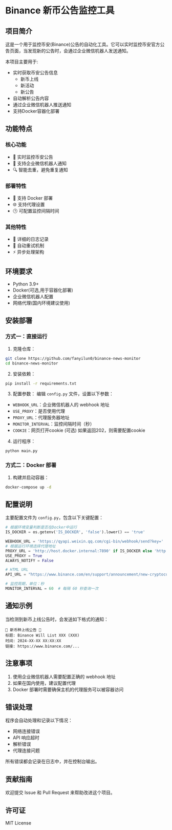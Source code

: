 # Binance 新币公告监控工具

## 项目简介

这是一个用于监控币安(Binance)公告的自动化工具。它可以实时监控币安官方公告页面，当发现新的公告时，会通过企业微信机器人发送通知。

本项目主要用于:
- 实时获取币安公告信息
    - 新币上线
    - 新活动
    - 新公告
- 自动解析公告内容
- 通过企业微信机器人推送通知
- 支持Docker容器化部署

## 功能特点

### 核心功能
- 🔄 实时监控币安公告
- 📢 支持企业微信机器人通知
- 🔍 智能去重，避免重复通知

### 部署特性
- 🐳 支持 Docker 部署
- 🌐 支持代理设置
- 🕒 可配置监控间隔时间

### 其他特性
- 📝 详细的日志记录
- 🔄 自动重试机制
- ⚡ 异步处理架构

## 环境要求

- Python 3.9+
- Docker(可选,用于容器化部署)
- 企业微信机器人配置
- 网络代理(国内环境建议使用)

## 安装部署

### 方式一：直接运行

1. 克隆仓库：
```bash
git clone https://github.com/fanyilun0/binance-news-monitor
cd binance-news-monitor
```

2. 安装依赖：
```bash
pip install -r requirements.txt
```

3. 配置参数：
编辑 `config.py` 文件，设置以下参数：
- `WEBHOOK_URL`：企业微信机器人的 webhook 地址
- `USE_PROXY`：是否使用代理
- `PROXY_URL`：代理服务器地址
- `MONITOR_INTERVAL`：监控间隔时间（秒）
- `COOKIE`：网页打开cookie (可选) 如果返回202，则需要配置cookie

4. 运行程序：
```bash
python main.py
```

### 方式二：Docker 部署

1. 构建并启动容器：
```bash
docker-compose up -d
```

## 配置说明

主要配置文件为 `config.py`，包含以下关键配置：

```python
# 根据环境变量判断是否在Docker中运行
IS_DOCKER = os.getenv('IS_DOCKER', 'false').lower() == 'true'

WEBHOOK_URL = 'https://qyapi.weixin.qq.com/cgi-bin/webhook/send?key='
# 根据运行环境选择代理地址
PROXY_URL = 'http://host.docker.internal:7890' if IS_DOCKER else 'http://localhost:7890'
USE_PROXY = True
ALWAYS_NOTIFY = False

# HTML URL
API_URL = "https://www.binance.com/en/support/announcement/new-cryptocurrency-listing?c=48&navId=48&hl=en"

# 监控周期，单位：秒
MONITOR_INTERVAL = 60  # 每隔 60 秒查询一次
```

## 通知示例

当检测到新币上线公告时，会发送如下格式的通知：

```
🚀 新币种上线公告 📢
标题: Binance Will List XXX (XXX)
时间: 2024-XX-XX XX:XX:XX
链接: https://www.binance.com/...
```

## 注意事项

1. 使用企业微信机器人需要配置正确的 webhook 地址
2. 如果在国内使用，建议配置代理
3. Docker 部署时需要确保主机的代理服务可以被容器访问

## 错误处理

程序会自动处理和记录以下情况：
- 网络连接错误
- API 响应超时
- 解析错误
- 代理连接问题

所有错误都会记录在日志中，并在控制台输出。

## 贡献指南

欢迎提交 Issue 和 Pull Request 来帮助改进这个项目。

## 许可证

MIT License